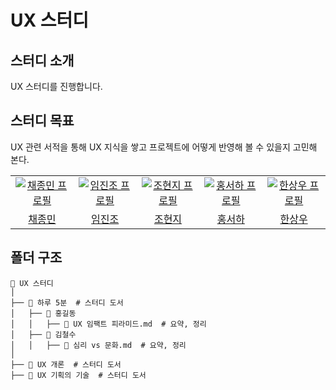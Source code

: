 # UX 스터디

## 스터디 소개

UX 스터디를 진행합니다.

## 스터디 목표

UX 관련 서적을 통해 UX 지식을 쌓고 프로젝트에 어떻게 반영해 볼 수 있을지 고민해 본다.

<table>
  <tr>
  <td align="center" width="200px">
      <a href="https://github.com/JayChae" target="_blank">
        <img src="https://avatars.githubusercontent.com/JayChae" alt="채종민 프로필" />
      </a>
    </td>
    <td align="center" width="200px">
      <a href="https://github.com/Sparrowlim" target="_blank">
        <img src="https://avatars.githubusercontent.com/Sparrowlim" alt="임진조 프로필" />
      </a>
    </td>
    <td align="center" width="200px">
      <a href="https://github.com/cindycho0423" target="_blank">
        <img src="https://avatars.githubusercontent.com/cindycho0423" alt="조현지 프로필" />
      </a>
    </td>
    <td align="center" width="200px">
      <a href="https://github.com/hongseoha" target="_blank">
        <img src="https://avatars.githubusercontent.com/hongseoha" alt="홍서하 프로필" />
      </a>
    </td>
    <td align="center" width="200px">
      <a href="https://github.com/Sparrowlim" target="_blank">
        <img src="https://avatars.githubusercontent.com/Han-wo" alt="한상우 프로필" />
      </a>
    </td>
  </tr>

  <tr>
    <td align="center">
      <a href="https://github.com/JayChae" target="_blank">
        채종민
      </a>
    </td>
    <td align="center">
      <a href="https://github.com/Sparrowlim" target="_blank">
        임진조
      </a>
    </td>
    <td align="center">
      <a href="https://github.com/cindycho0423" target="_blank">
        조현지
      </a>
    </td>
    <td align="center">
      <a href="https://github.com/hongseoha" target="_blank">
        홍서하
      </a>
    </td>
    <td align="center">
      <a href="https://github.com/Han-wo" target="_blank">
        한상우
      </a>
    </td>
  </tr>
</table>

## 폴더 구조

```
📂 UX 스터디
│
├── 📂 하루 5분  # 스터디 도서
│   ├── 📂 홍길동
│   │   ├── 📄 UX 임팩트 피라미드.md  # 요약, 정리
│   ├── 📂 김철수
│   │   ├── 📄 심리 vs 문화.md  # 요약, 정리
│
├── 📂 UX 개론  # 스터디 도서
├── 📂 UX 기획의 기술  # 스터디 도서

```
